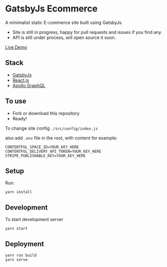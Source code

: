 # GatsbyJs Ecommerce

A minimalist static E-commerce site built using GatsbyJs.

- Site is still in progress, happy for pull requests and issues if you find any.
- API is still under process, will open source it soon.

[Live Demo](https://www.sejalsuits.co.uk)

## Stack

- [GatsbyJs](https://www.gatsbyjs.org/)
- [React.js](https://reactjs.org/)
- [Apollo GraphQL](https://www.apollographql.com/)

## To use

- Fork or download this repository
- Ready!

To change site config `./src/config/index.js`

also add `.env` file in the root, with content for example:

```
CONTENTFUL_SPACE_ID=YOUR_KEY_HERE
CONTENTFUL_DELIVERY_API_TOKEN=YOUR_KEY_HERE
STRIPE_PUBLISHABLE_KEY=YOUR_KEY_HERE
```

## Setup

Run:

```
yarn install
```

## Development

To start development server

```
yarn start
```

## Deployment

```
yarn run build
yarn serve
```
